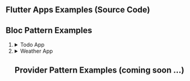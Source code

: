 ## Flutter Apps Examples (Source Code)
## Bloc Pattern Examples
1. <details> 
    <summary>Todo App</summary>

    A. [Cubit + StreamSubscription](https://github.com/MySelfMukund/flutter_weatherapp_cubit_streamsubscription)  
    B. [Cubit + Bloc BlocListener](https://github.com/MySelfMukund/Flutter_Todo_Cubit_BlocListner)  
    C. [Bloc + StreamSubscription](https://github.com/MySelfMukund/flutter_todo_bloc_stream_subscription)  
    D. [Bloc + Bloc BlocListener](https://github.com/MySelfMukund/flutter_todo_bloc_listener)

   </details>

2. <details> 
    <summary>Weather App</summary>

    A. [Cubit + StreamSubscription](https://github.com/MySelfMukund/flutter_weatherapp_cubit_streamsubscription)  
    B. [Cubit + Bloc + BlocListener](https://github.com/MySelfMukund/flutter_weather_app_cubit_bloclistener)  
    C. [Bloc + StreamSubscription](https://github.com/MySelfMukund/flutter_weatherapp_bloc_stream_subscription)  
    D. [Bloc + Bloc BlocListener]()

   </details>

   ## Provider Pattern Examples (coming soon ...)
